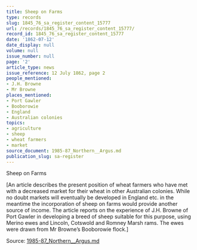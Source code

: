 ```yaml
---
title: Sheep on Farms
type: records
slug: 1845_76_sa_register_content_15777
url: /records/1845_76_sa_register_content_15777/
record_id: 1845_76_sa_register_content_15777
date: '1862-07-12'
date_display: null
volume: null
issue_number: null
page: '2'
article_type: news
issue_reference: 12 July 1862, page 2
people_mentioned:
- J.H. Browne
- Mr Browne
places_mentioned:
- Port Gawler
- Booborowie
- England
- Australian colonies
topics:
- agriculture
- sheep
- wheat farmers
- market
source_document: 1985-87_Northern__Argus.md
publication_slug: sa-register
---
```


Sheep on Farms

[An article describes the present position of wheat farmers who have met with a decreased market for their wheat in other Australian colonies.  While no doubt markets will eventually be developed in England etc. in the meantime the incorporation of sheep on farms would provide another source of income.  The article reports on the experience of J.H. Browne of Port Gawler in developing a breed of sheep suitable for this purpose, using Merino ewes and Lincoln, Cotswold and Romney Marsh rams.  The ewes were drawn from Mr Browne’s Booborowie flock.]

Source: [1985-87_Northern__Argus.md](/downloads/markdown/1985-87_Northern__Argus.md)
